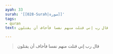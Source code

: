 ```yaml
---
ayah: 33
surah: '[[028-Surah|سورة]]'
tags:
- quran
text: قال رب إني قتلت منهم نفسا فأخاف أن يقتلون

---
```

> قال رب إني قتلت منهم نفسا فأخاف أن يقتلون
